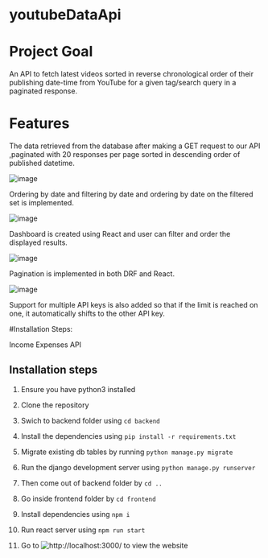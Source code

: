 # youtubeDataApi

# Project Goal

An API to fetch latest videos sorted in reverse chronological order of their publishing date-time from YouTube for a given tag/search query in a paginated response.

# Features

The data retrieved from the database after making a GET request to our API ,paginated with 20 responses per page sorted in descending order of published datetime.

![image](https://user-images.githubusercontent.com/63365275/146654186-352db83d-d653-4247-a517-59140ead9fde.png)


Ordering by date and filtering by date and ordering by date on the filtered set is implemented.

![image](https://user-images.githubusercontent.com/63365275/146654204-a9462ed7-4043-4729-8aec-0ec055f6688b.png)


Dashboard is created using React and user can filter and order the displayed results.

![image](https://user-images.githubusercontent.com/63365275/146654272-7ec04280-27be-4e8e-b536-7a743b53aa66.png)


Pagination is implemented in both DRF and React.

![image](https://user-images.githubusercontent.com/63365275/146654310-81924975-2b9c-4037-8522-83c71602e58f.png)

Support for multiple API keys is also added so that if the limit is reached on one, it automatically shifts to the other API key.


#Installation Steps:

Income Expenses API

## Installation steps

1. Ensure you have python3 installed

2. Clone the repository

3. Swich to backend folder using `cd backend`

4. Install the dependencies using `pip install -r requirements.txt`

5. Migrate existing db tables by running `python manage.py migrate`

6. Run the django development server using `python manage.py runserver`

7. Then come out of backend folder by `cd ..`

8. Go inside frontend folder by `cd frontend`

9. Install dependencies using  `npm i`

10. Run react server using `npm run start`

11. Go to ![http://localhost:3000/](http://localhost:3000/) to view the website
